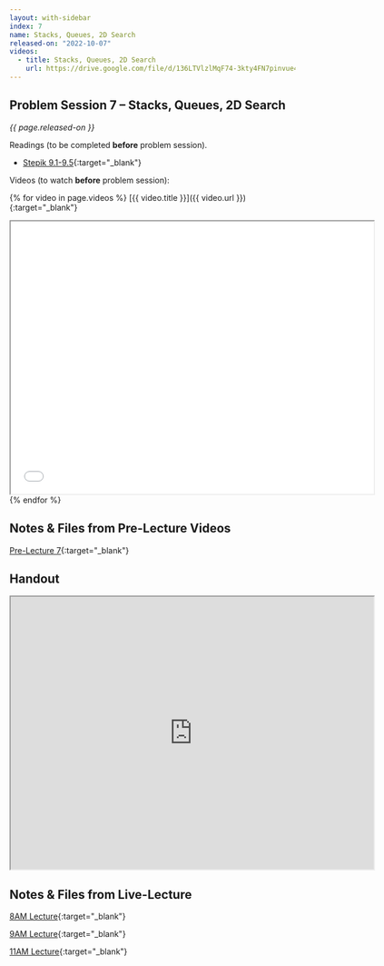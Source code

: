 ```yaml
---
layout: with-sidebar
index: 7
name: Stacks, Queues, 2D Search
released-on: "2022-10-07"
videos:
  - title: Stacks, Queues, 2D Search
    url: https://drive.google.com/file/d/136LTVlzlMqF74-3kty4FN7pinvue4oQD
---
```


## Problem Session 7 – Stacks, Queues, 2D Search

_{{ page.released-on }}_

Readings (to be completed **before** problem session). 
- [Stepik 9.1-9.5](https://stepik.org/lesson/697511/step/1?unit=697369){:target="_blank"}

Videos (to watch **before** problem session):

{% for video in page.videos %}
[{{ video.title }}]({{ video.url }}){:target="_blank"}

<iframe src="{{ video.url }}/preview" width="640" height="480" allow="autoplay"></iframe>
{% endfor %}

## Notes & Files from Pre-Lecture Videos

[Pre-Lecture 7](https://github.com/ucsd-cse12-f22/ucsd-cse12-f22.github.io/tree/main/_pre-lectures/lecture-07){:target="_blank"}

## Handout

<iframe src="https://drive.google.com/file/d/1X8PeujbJYQ60rGtE71y0oTqObEI5b4QL/preview" width="640" height="480" allow="autoplay"></iframe>

## Notes & Files from Live-Lecture

[8AM Lecture](https://github.com/ucsd-cse12-f22/ucsd-cse12-f22.github.io/tree/main/_lectures/lecture-07/A00){:target="_blank"}

[9AM Lecture](https://github.com/ucsd-cse12-f22/ucsd-cse12-f22.github.io/tree/main/_lectures/lecture-07/B00){:target="_blank"}

[11AM Lecture](https://github.com/ucsd-cse12-f22/ucsd-cse12-f22.github.io/tree/main/_lectures/lecture-07/C00){:target="_blank"}
